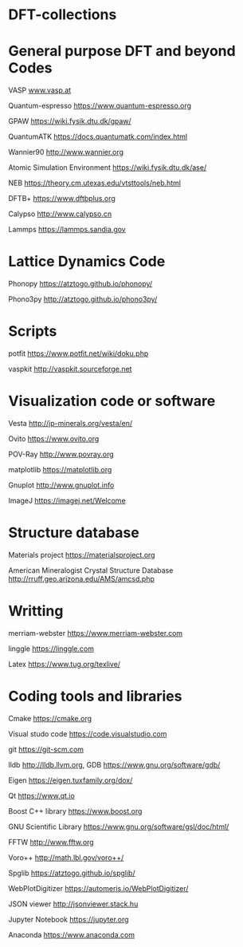 # DFT-collections

# General purpose DFT and beyond Codes
VASP www.vasp.at

Quantum-espresso https://www.quantum-espresso.org

GPAW https://wiki.fysik.dtu.dk/gpaw/

QuantumATK https://docs.quantumatk.com/index.html

Wannier90 http://www.wannier.org

Atomic Simulation Environment https://wiki.fysik.dtu.dk/ase/

NEB https://theory.cm.utexas.edu/vtsttools/neb.html

DFTB+ https://www.dftbplus.org

Calypso http://www.calypso.cn

Lammps https://lammps.sandia.gov



# Lattice Dynamics Code
Phonopy https://atztogo.github.io/phonopy/

Phono3py http://atztogo.github.io/phono3py/


# Scripts
potfit https://www.potfit.net/wiki/doku.php

vaspkit http://vaspkit.sourceforge.net


# Visualization code or software
Vesta http://jp-minerals.org/vesta/en/

Ovito https://www.ovito.org

POV-Ray http://www.povray.org

matplotlib https://matplotlib.org

Gnuplot http://www.gnuplot.info

ImageJ https://imagej.net/Welcome

# Structure database
Materials project https://materialsproject.org

American Mineralogist Crystal Structure Database http://rruff.geo.arizona.edu/AMS/amcsd.php

# Writting
merriam-webster https://www.merriam-webster.com

linggle https://linggle.com

Latex https://www.tug.org/texlive/


# Coding tools and libraries
Cmake https://cmake.org

Visual studo code https://code.visualstudio.com

git https://git-scm.com

lldb http://lldb.llvm.org,  GDB https://www.gnu.org/software/gdb/

Eigen  https://eigen.tuxfamily.org/dox/

Qt https://www.qt.io

Boost C++ library https://www.boost.org

GNU Scientific Library https://www.gnu.org/software/gsl/doc/html/

FFTW http://www.fftw.org

Voro++ http://math.lbl.gov/voro++/

Spglib https://atztogo.github.io/spglib/

WebPlotDigitizer https://automeris.io/WebPlotDigitizer/

JSON viewer http://jsonviewer.stack.hu

Jupyter Notebook https://jupyter.org

Anaconda https://www.anaconda.com





